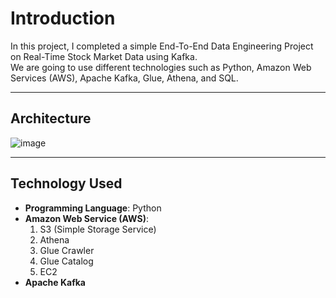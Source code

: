# Introduction

In this project, I completed a simple End-To-End Data Engineering Project on Real-Time Stock Market Data using Kafka.  
We are going to use different technologies such as Python, Amazon Web Services (AWS), Apache Kafka, Glue, Athena, and SQL.

---

## Architecture

![image](https://github.com/user-attachments/assets/9e0a54ba-a92b-4292-b7f7-4bd14bbe5720)

---

## Technology Used

- **Programming Language**: Python
- **Amazon Web Service (AWS)**:
  1. S3 (Simple Storage Service)
  2. Athena
  3. Glue Crawler
  4. Glue Catalog
  5. EC2
- **Apache Kafka**
